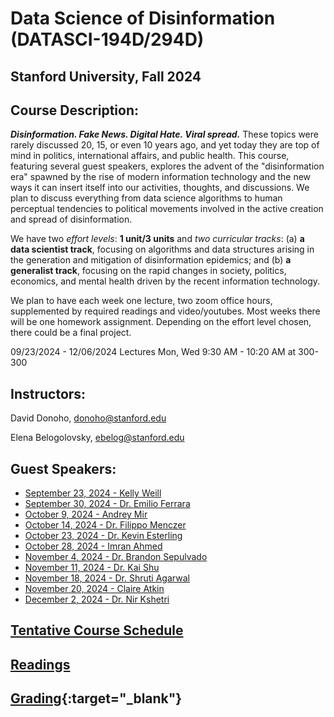 # Data Science of Disinformation (DATASCI-194D/294D)

## Stanford University, Fall 2024

## Course Description: 

***Disinformation. Fake News. Digital Hate. Viral spread.*** These topics were rarely discussed 20, 15, or even 10 years ago, and yet today they are top of mind in politics, international affairs, and public health. This course, featuring several guest speakers, explores the advent of the "disinformation era" spawned by the rise of modern information technology and the new ways it can insert itself into our activities, thoughts, and discussions. We plan to discuss everything from data science algorithms to human perceptual tendencies to political movements involved in the active creation and spread of disinformation.

We have two *effort levels*: **1 unit/3 units** and *two curricular tracks*: (a) **a data scientist track**, focusing on algorithms and data structures arising in the generation and mitigation of disinformation epidemics; and (b) **a generalist track**, focusing on the rapid changes in society, politics, economics, and mental health driven by the recent information technology.

We plan to have each week one lecture, two zoom office hours, supplemented by required readings and video/youtubes. Most weeks there will be one homework assignment. Depending on the effort level chosen, there could be a final project.


09/23/2024 - 12/06/2024 Lectures Mon, Wed 9:30 AM - 10:20 AM at 300-300 


## Instructors: 
David Donoho, donoho@stanford.edu

Elena Belogolovsky, ebelog@stanford.edu

                  

## Guest Speakers:

- [September 23, 2024 - Kelly Weill](kelly-weill.md)  
- [September 30, 2024 - Dr. Emilio Ferrara](emilio-ferrara.md)  
- [October 9, 2024 - Andrey Mir](andrey-mir.md)  
- [October 14, 2024 - Dr. Filippo Menczer](filippo-menczer.md)  
- [October 23, 2024 - Dr. Kevin Esterling](kevin-esterling.md)  
- [October 28, 2024 - Imran Ahmed](imran-ahmed.md)  
- [November 4, 2024 - Dr. Brandon Sepulvado](brandon-sepulvado.md)  
- [November 11, 2024 - Dr. Kai Shu](kai-shu.md)  
- [November 18, 2024 - Dr. Shruti Agarwal](shruti-agarwal.md)  
- [November 20, 2024 - Claire Atkin](claire-atkin.md)  
- [December 2, 2024 - Dr. Nir Kshetri](nir-kshetri.md)
           


## [Tentative Course Schedule](tentative-course-schedule.md)


## [Readings](readings.md)


## [Grading](grading.md){:target="_blank"}

